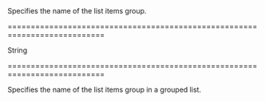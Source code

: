 <!--**
/*-------------------------------------------
    Auto-generated file. Do not modify.
-------------------------------------------

**-->
<!--d-->Specifies the name of the list items group.<!--/d-->
===========================================================================
<!--type-->String<!--/type-->
===========================================================================

<!--shortDescription-->
Specifies the name of the list items group in a grouped list.
<!--/shortDescription-->

<!--fullDescription-->

<!--/fullDescription-->